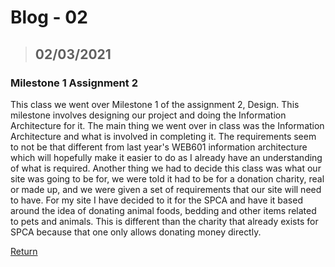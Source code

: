 # Blog - 02
> ## 02/03/2021

### Milestone 1 Assignment 2

This class we went over Milestone 1 of the assignment 2, Design. This milestone involves designing our project and doing the Information Architecture for it. The main thing we went over in class was the Information Architecture and what is involved in completing it. The requirements seem to not be that different from last year's WEB601 information architecture which will hopefully make it easier to do as I already have an understanding of what is required.
Another thing we had to decide this class was what our site was going to be for, we were told it had to be for a donation charity, real or made up, and we were given a set of requirements that our site will need to have. For my site I have decided to it for the SPCA and have it based around the idea of donating animal foods, bedding and other items related to pets and animals. This is different than the charity that already exists for SPCA because that one only allows donating money directly.


[Return](https://stewartnz.github.io/WEB701-Blogs/)

